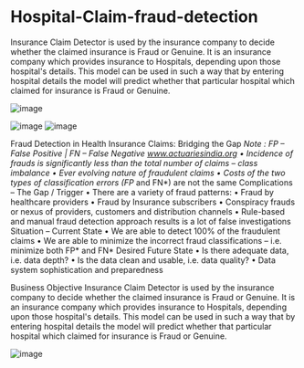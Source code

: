 # Hospital-Claim-fraud-detection
Insurance Claim Detector is used by the insurance company to decide whether the claimed insurance is Fraud or Genuine. It is an insurance company which provides insurance to Hospitals, depending upon those hospital's details. This model can be used in such a way that by entering hospital details the model will predict whether that particular hospital which claimed for insurance is Fraud or Genuine.

![image](https://user-images.githubusercontent.com/87572274/140042448-5cf20965-f9f3-4fff-adb7-a561b8867b80.png)

![image](https://user-images.githubusercontent.com/87572274/140042602-53135431-341a-47d1-9eb1-a609a19ce832.png)
![image](https://user-images.githubusercontent.com/87572274/140042738-f8e60af0-fc41-456b-82cd-62b0c8bf3c78.png)

Fraud Detection in Health Insurance Claims: Bridging the Gap 
*Note : FP – False Positive | FN – False Negative www.actuariesindia.org
• Incidence of frauds is significantly less than the 
total number of claims – class imbalance
• Ever evolving nature of fraudulent claims
• Costs of the two types of classification errors (FP* 
and FN*) are not the same
Complications – The Gap / Trigger
• There are a variety of fraud 
patterns:
• Fraud by healthcare providers
• Fraud by Insurance subscribers
• Conspiracy frauds or nexus of 
providers, customers and 
distribution channels
• Rule-based and manual fraud 
detection approach results is a lot of 
false investigations
Situation – Current State
• We are able to detect 100% of the 
fraudulent claims
• We are able to minimize the 
incorrect fraud classifications –
i.e. minimize both FP* and FN*
Desired Future State
• Is there adequate data, i.e. data depth?
• Is the data clean and usable, i.e. data quality?
• Data system sophistication and preparedness

Business Objective
Insurance Claim Detector is used by the insurance company to decide whether the claimed insurance is Fraud or Genuine. It is an insurance company which provides insurance to Hospitals, depending upon those hospital's details. This model can be used in such a way that by entering hospital details the model will predict whether that particular hospital which claimed for insurance is Fraud or Genuine.

![image](https://user-images.githubusercontent.com/87572274/140879724-85542371-a348-4d32-b27e-15072e72cc46.png)


